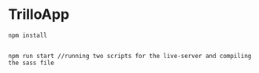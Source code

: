 # TrilloApp
    npm install
    
    
    npm run start //running two scripts for the live-server and compiling the sass file 
